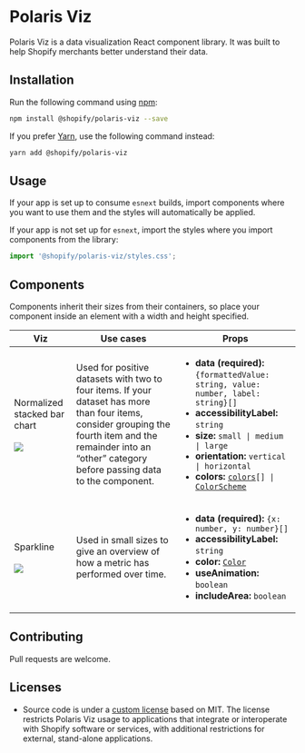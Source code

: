 # Polaris Viz

Polaris Viz is a data visualization React component library. It was built to help Shopify merchants better understand their data.

## Installation

Run the following command using [npm](https://www.npmjs.com/):

```bash
npm install @shopify/polaris-viz --save
```

If you prefer [Yarn](https://yarnpkg.com/en/), use the following command instead:

```bash
yarn add @shopify/polaris-viz
```

## Usage

If your app is set up to consume `esnext` builds, import components where you want to use them and the styles will automatically be applied.

If your app is not set up for `esnext`, import the styles where you import components from the library:

```js
import '@shopify/polaris-viz/styles.css';
```

## Components

Components inherit their sizes from their containers, so place your component inside an element with a width and height specified.

<table>
  <thead>
    <th>Viz</th>
    <th>Use cases</th>
    <th>Props</th>
  <thead>

  <tbody>
  <tr>
    <td>
      Normalized stacked bar chart
      <br />
      <br />
      <img src="https://github.com/Shopify/polaris-viz/raw/master/documentation/images/stackedchart.jpg"/>
    </td>
    <td>
      Used for positive datasets with two to four items. If your dataset has more than four items, consider grouping the fourth item and the remainder into an “other” category before passing data to the component.
    </td>
    <td><ul>
    <li><strong>data (required):</strong>
    <code>{formattedValue: string, value: number, label: string}[]</code>
    </li>
    <li><strong>accessibilityLabel:</strong>
    <code>string</code>
    </li>
    <li><strong>size:</strong>
    <code>small | medium | large</code>
    </li>
    <li><strong>orientation:</strong>
    <code>vertical | horizontal</code>
    </li>
    <li><strong>colors:</strong>
    <code><a href="https://github.com/Shopify/polaris-viz/blob/master/src/components/NormalizedStackedBar/types.ts#L13">colors</a>[] | <a href="https://github.com/Shopify/polaris-viz/blob/master/src/components/NormalizedStackedBar/types.ts#L3">ColorScheme</a></code>
    </li>
    </ul></td>
    </tr>
      <tr>
    <td>
     Sparkline
      <br />
      <br />
      <img src="https://github.com/Shopify/polaris-viz/raw/master/documentation/images/sparkline.png"/>
    </td>
    <td>
      Used in small sizes to give an overview of how a metric has performed over time.
    </td>
    <td><ul>
    <li><strong>data (required):</strong>
    <code>{x: number, y: number}[]</code>
    </li>
    <li><strong>accessibilityLabel:</strong>
    <code>string</code>
    </li>
    <li><strong>color:</strong>
    <code><a href="https://github.com/Shopify/polaris-viz/blob/master/src/components/NormalizedStackedBar/types.ts#L13">Color</a></code>
    </li>
    <li><strong>useAnimation:</strong>
    <code>boolean</code>
    </li>
    <li><strong>includeArea:</strong>
    <code>boolean</code>
    </li>
    </ul></td>
    </tr>
  </tbody>
</table>

## Contributing

Pull requests are welcome.

## Licenses

- Source code is under a [custom license](https://github.com/Shopify/polaris-viz/blob/master/LICENSE.md) based on MIT. The license restricts Polaris Viz usage to applications that integrate or interoperate with Shopify software or services, with additional restrictions for external, stand-alone applications.
